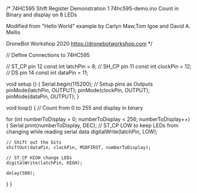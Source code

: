 /*
  74HC595 Shift Register Demonstration 1
  74hc595-demo.ino
  Count in Binary and display on 8 LEDs

  Modified from "Hello World" example by Carlyn Maw,Tom Igoe and David A. Mellis

  DroneBot Workshop 2020
  https://dronebotworkshop.com
*/

// Define Connections to 74HC595

// ST_CP pin 12
const int latchPin = 8;
// SH_CP pin 11
const int clockPin = 12;
// DS pin 14
const int dataPin = 11;

void setup ()
{
  Serial.begin(115200);
  // Setup pins as Outputs
  pinMode(latchPin, OUTPUT);
  pinMode(clockPin, OUTPUT);
  pinMode(dataPin, OUTPUT);
}

void loop() {
  // Count from 0 to 255 and display in binary

  for (int numberToDisplay = 0; numberToDisplay < 256; numberToDisplay++) {
    Serial.print(numberToDisplay, DEC); 
    // ST_CP LOW to keep LEDs from changing while reading serial data
    digitalWrite(latchPin, LOW);

    // Shift out the bits
    shiftOut(dataPin, clockPin, MSBFIRST, numberToDisplay);

    // ST_CP HIGH change LEDs
    digitalWrite(latchPin, HIGH);

    delay(500);
  }
}